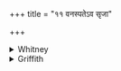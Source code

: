 +++
title = "११ वनस्पतेऽव सृजा"

+++

<details><summary>Whitney</summary>

### Translation
11. O forest-tree, let thou loose, bestowing; let Agni \[as\] queller  
willingly sweeten the oblation for the gods.

### Notes
Ppp. reads *sumanā* for *tmanā;* also, at the end, *sūdayāti*, with the  
Yajus-texts. The latter also have (except MS.) *devéṣu* for *devébhyas*,  
and after it they all put their mark of interpunction. The Yajus and  
Ppp. version of the last pāda is identical with RV. iii. 4. 10 **b**  
⌊save that RV. has *havís*⌋. This "*purauṣṇih*" counts 11: 9 + 7 = 27  
syllables.
</details>

<details><summary>Griffith</summary>

This our nutritious genial flow, God Tvashtar! and growth of wealth, pour down on this man's kindred.
</details>
